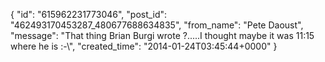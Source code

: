  {
   "id": "615962231773046",
   "post_id": "462493170453287_480677688634835",
   "from_name": "Pete Daoust",
   "message": "That thing Brian Burgi wrote ?.....I thought maybe it was 11:15 where he is :-\\",
   "created_time": "2014-01-24T03:45:44+0000"
 }
